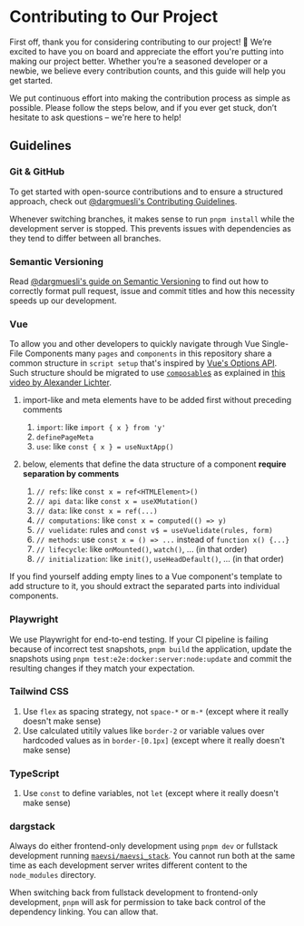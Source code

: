 # Contributing to Our Project

First off, thank you for considering contributing to our project! 🎉 We’re excited to have you on board and appreciate the effort you're putting into making our project better. Whether you’re a seasoned developer or a newbie, we believe every contribution counts, and this guide will help you get started.

We put continuous effort into making the contribution process as simple as possible. Please follow the steps below, and if you ever get stuck, don’t hesitate to ask questions – we're here to help!


## Guidelines

### Git & GitHub

To get started with open-source contributions and to ensure a structured approach, check out [@dargmuesli's Contributing Guidelines](https://gist.github.com/dargmuesli/430b7d902a22df02d88d1969a22a81b5#contribution-workflow).

Whenever switching branches, it makes sense to run `pnpm install` while the development server is stopped. This prevents issues with dependencies as they tend to differ between all branches.

### Semantic Versioning

Read [@dargmuesli's guide on Semantic Versioning](https://gist.github.com/dargmuesli/430b7d902a22df02d88d1969a22a81b5#file-semantic-versioning-md) to find out how to correctly format pull request, issue and commit titles and how this necessity speeds up our development.

### Vue

To allow you and other developers to quickly navigate through Vue Single-File Components many `pages` and `components` in this repository share a common structure in `script setup` that's inspired by [Vue's Options API](https://vueschool.io/articles/vuejs-tutorials/options-api-vs-composition-api/).
Such structure should be migrated to use [`composable`s](https://nuxt.com/docs/guide/directory-structure/composables) as explained in [this video by Alexander Lichter](https://www.youtube.com/watch?v=iKaDFAxzJyw).

1. import-like and meta elements have to be added first without preceding comments
    1. `import`: like `import { x } from 'y'`
    1. `definePageMeta`
    1. `use`: like `const { x } = useNuxtApp()`

1. below, elements that define the data structure of a component **require separation by comments**
    1. `// refs`: like `const x = ref<HTMLElement>()`
    1. `// api data`: like `const x = useXMutation()`
    1. `// data`: like `const x = ref(...)`
    1. `// computations`: like `const x = computed(() => y)`
    1. `// vuelidate`: rules and `const v$ = useVuelidate(rules, form)`
    1. `// methods`: use `const x = () => ...` instead of `function x() {...}`
    1. `// lifecycle`: like `onMounted()`, `watch()`, ... (in that order)
    1. `// initialization`: like `init()`, `useHeadDefault()`, ... (in that order)

If you find yourself adding empty lines to a Vue component's template to add structure to it, you should extract the separated parts into individual components.

### Playwright

We use Playwright for end-to-end testing.
If your CI pipeline is failing because of incorrect test snapshots, `pnpm build` the application, update the snapshots using `pnpm test:e2e:docker:server:node:update` and commit the resulting changes if they match your expectation.

### Tailwind CSS

1. Use `flex` as spacing strategy, not `space-*` or `m-*` (except where it really doesn't make sense)
1. Use calculated utitily values like `border-2` or variable values over hardcoded values as in `border-[0.1px]` (except where it really doesn't make sense)

### TypeScript

1. Use `const` to define variables, not `let` (except where it really doesn't make sense)


### dargstack

Always do either frontend-only development using `pnpm dev` or fullstack development running [`maevsi/maevsi_stack`](https://github.com/maevsi/maevsi_stack).
You cannot run both at the same time as each development server writes different content to the `node_modules` directory.

When switching back from fullstack development to frontend-only development, `pnpm` will ask for permission to take back control of the dependency linking.
You can allow that.
